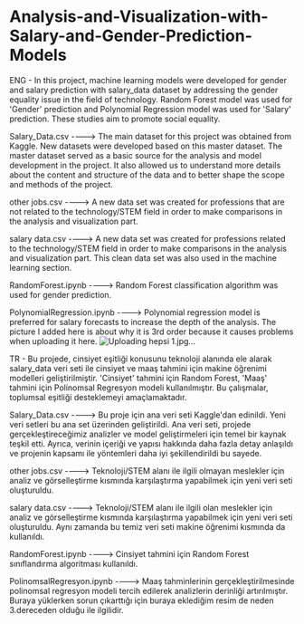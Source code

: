 # Analysis-and-Visualization-with-Salary-and-Gender-Prediction-Models
ENG - In this project, machine learning models were developed for gender and salary prediction with salary_data dataset by addressing the gender equality issue in the field of technology. Random Forest model was used for 'Gender' prediction and Polynomial Regression model was used for 'Salary' prediction. These studies aim to promote social equality.

Salary_Data.csv ----> The main dataset for this project was obtained from Kaggle. New datasets were developed based on this master dataset. The master dataset served as a basic source for the analysis and model development in the project. It also allowed us to understand more details about the content and structure of the data and to better shape the scope and methods of the project.

other jobs.csv ----> A new data set was created for professions that are not related to the technology/STEM field in order to make comparisons in the analysis and visualization part.

salary data.csv ----> A new data set was created for professions related to the technology/STEM field in order to make comparisons in the analysis and visualization part. This clean data set was also used in the machine learning section.

RandomForest.ipynb ----> Random Forest classification algorithm was used for gender prediction.

PolynomialRegression.ipynb ----> Polynomial regression model is preferred for salary forecasts to increase the depth of the analysis. The picture I added here is about why it is 3rd order because it causes problems when uploading it here. ![Uploading hepsi 1.jpg…]()



TR - Bu projede, cinsiyet eşitliği konusunu teknoloji alanında ele alarak salary_data veri seti ile cinsiyet ve maaş tahmini için makine öğrenimi modelleri geliştirilmiştir. 'Cinsiyet' tahmini için Random Forest, 'Maaş' tahmini için Polinomsal Regresyon modeli kullanılmıştır. Bu çalışmalar, toplumsal eşitliği desteklemeyi amaçlamaktadır.

Salary_Data.csv ----> Bu proje için ana veri seti Kaggle'dan edinildi. Yeni veri setleri bu ana set üzerinden geliştirildi. Ana veri seti, projede gerçekleştireceğimiz analizler ve model geliştirmeleri için temel bir kaynak teşkil etti. Ayrıca, verinin içeriği ve yapısı hakkında daha fazla detay anlaşıldı ve projenin kapsamı ile yöntemleri daha iyi şekillendirildi bu sayede.

other jobs.csv ----> Teknoloji/STEM alanı ile ilgili olmayan meslekler için analiz ve görselleştirme kısmında karşılaştırma yapabilmek için yeni veri seti oluşturuldu.

salary data.csv ----> Teknoloji/STEM alanı ile ilgili olan meslekler için analiz ve görselleştirme kısmında karşılaştırma yapabilmek için yeni veri seti oluşturuldu. Aynı zamanda bu temiz veri seti makine öğrenimi kısmında da kullanıldı.

RandomForest.ipynb ----> Cinsiyet tahmini için Random Forest sınıflandırma algoritması kullanıldı.

PolinomsalRegresyon.ipynb ----> Maaş tahminlerinin gerçekleştirilmesinde polinomsal regresyon modeli tercih edilerek analizlerin derinliği artırılmıştır. Buraya yüklerken sorun çıkarttığı için buraya eklediğim resim de neden 3.dereceden olduğu ile ilgilidir. 
